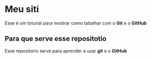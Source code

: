 # Meu siti
Esse é um toturial para mostrar como tabalhar com o **Git** e o **GitHub**

## Para que serve esse repositotio
Esse repositorio serve para aprender a usar **git** e o **GitHub**